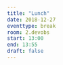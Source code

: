 ```yaml
---
title: "Lunch"
date: 2018-12-27
eventtype: break
room: 2.devobs
start: 13:00
end: 13:55
draft: false
---
```

